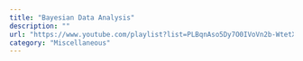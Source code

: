 ```yaml
---
title: "Bayesian Data Analysis"
description: ""
url: "https://www.youtube.com/playlist?list=PLBqnAso5Dy7O0IVoVn2b-WtetXQk5CDk6"
category: "Miscellaneous"
---
```

